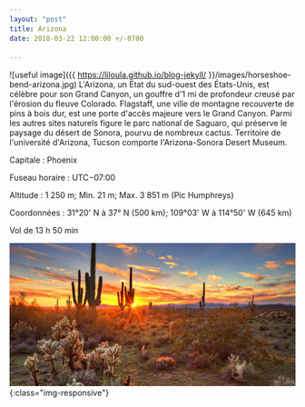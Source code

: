 ```yaml
---
layout: "post"
title: Arizona
date: 2018-03-22 12:00:00 +/-0700

---
```

![useful image]({{ https://liloula.github.io/blog-jekyll/ }}/images/horseshoe-bend-arizona.jpg)
L'Arizona, un État du sud-ouest des États-Unis, est célèbre pour son Grand Canyon, un gouffre d'1 mi de profondeur creusé par l'érosion du fleuve Colorado. Flagstaff, une ville de montagne recouverte de pins à bois dur, est une porte d'accès majeure vers le Grand Canyon. Parmi les autres sites naturels figure le parc national de Saguaro, qui préserve le paysage du désert de Sonora, pourvu de nombreux cactus. Territoire de l'université d'Arizona, Tucson comporte l'Arizona-Sonora Desert Museum.

Capitale : Phoenix

Fuseau horaire : UTC−07:00

Altitude : 1 250 m; Min. 21 m; Max. 3 851 m (Pic Humphreys)

Coordonnées : 31°20' N à 37° N (500 km); 109°03' W à 114°50' W (645 km)

Vol de 13 h 50 min

![image-title-here](/images/636240645271644429-desesrt-sunset.jpg){:class="img-responsive"}
